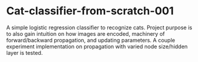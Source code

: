 # Cat-classifier-from-scratch-001
A simple logistic regression classifier to recognize cats. Project purpose is to also gain intuition on how images are encoded, machinery of forward/backward propagation, and updating parameters. A couple experiment implementation on propagation with varied node size/hidden layer is tested.
